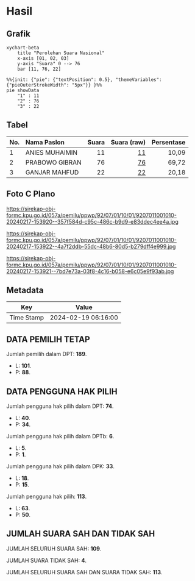 # Hasil

## Grafik

```mermaid
xychart-beta
    title "Perolehan Suara Nasional"
    x-axis [01, 02, 03]
    y-axis "Suara" 0 --> 76
    bar [11, 76, 22]
```

```mermaid
%%{init: {"pie": {"textPosition": 0.5}, "themeVariables": {"pieOuterStrokeWidth": "5px"}} }%%
pie showData
    "1" : 11
    "2" : 76
    "3" : 22
```

## Tabel

| No. | Nama Paslon    | Suara | Suara (raw) | Persentase |
|:--- |:-------------- | -----:| -----------:| ----------:|
| 1   | ANIES MUHAIMIN | 11    | [11][p-1]   | 10,09      |
| 2   | PRABOWO GIBRAN | 76    | [76][p-2]   | 69,72      |
| 3   | GANJAR MAHFUD  | 22    | [22][p-3]   | 20,18      |


[p-1]: https://github.com/gigit-pemilu/pemilu-2024/blob/main/pilpres/hitung-suara/sub/92-papua-barat/sub/07-teluk-wondama/sub/01-wasior/sub/1001-wasior-i/sub/010-tps/sub/paslon-1.txt
[p-2]: https://github.com/gigit-pemilu/pemilu-2024/blob/main/pilpres/hitung-suara/sub/92-papua-barat/sub/07-teluk-wondama/sub/01-wasior/sub/1001-wasior-i/sub/010-tps/sub/paslon-2.txt
[p-3]: https://github.com/gigit-pemilu/pemilu-2024/blob/main/pilpres/hitung-suara/sub/92-papua-barat/sub/07-teluk-wondama/sub/01-wasior/sub/1001-wasior-i/sub/010-tps/sub/paslon-3.txt

## Foto C Plano

https://sirekap-obj-formc.kpu.go.id/057a/pemilu/ppwp/92/07/01/10/01/9207011001010-20240217-153920--357f584d-c95c-486c-b9d9-e83ddec4ee4a.jpg

https://sirekap-obj-formc.kpu.go.id/057a/pemilu/ppwp/92/07/01/10/01/9207011001010-20240217-153922--4a7f2ddb-55dc-48b6-80d5-b279dff4e999.jpg

https://sirekap-obj-formc.kpu.go.id/057a/pemilu/ppwp/92/07/01/10/01/9207011001010-20240217-153921--7bd7e73a-03f8-4c16-b058-e6c05e9f93ab.jpg


## Metadata

| Key        | Value               |
| ---------- | ------------------- |
| Time Stamp | 2024-02-19 06:16:00 |


## DATA PEMILIH TETAP

Jumlah pemilih dalam DPT: **189**.
 * L: **101**.
 * P: **88**.

## DATA PENGGUNA HAK PILIH

Jumlah pengguna hak pilih dalam DPT: **74**.
 * L: **40**.
 * P: **34**.

Jumlah pengguna hak pilih dalam DPTb: **6**.
 * L: **5**.
 * P: **1**.

Jumlah pengguna hak pilih dalam DPK: **33**.
 * L: **18**.
 * P: **15**.

Jumlah pengguna hak pilih: **113**.
 * L: **63**.
 * P: **50**.

## JUMLAH SUARA SAH DAN TIDAK SAH

JUMLAH SELURUH SUARA SAH: **109**.

JUMLAH SUARA TIDAK SAH: **4**.

JUMLAH SELURUH SUARA SAH DAN SUARA TIDAK SAH: **113**.


